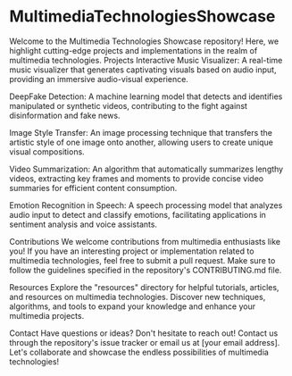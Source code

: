 # MultimediaTechnologiesShowcase
Welcome to the Multimedia Technologies Showcase repository! Here, we highlight cutting-edge projects and implementations in the realm of multimedia technologies.
Projects
Interactive Music Visualizer: A real-time music visualizer that generates captivating visuals based on audio input, providing an immersive audio-visual experience.

DeepFake Detection: A machine learning model that detects and identifies manipulated or synthetic videos, contributing to the fight against disinformation and fake news.

Image Style Transfer: An image processing technique that transfers the artistic style of one image onto another, allowing users to create unique visual compositions.

Video Summarization: An algorithm that automatically summarizes lengthy videos, extracting key frames and moments to provide concise video summaries for efficient content consumption.

Emotion Recognition in Speech: A speech processing model that analyzes audio input to detect and classify emotions, facilitating applications in sentiment analysis and voice assistants.

Contributions
We welcome contributions from multimedia enthusiasts like you! If you have an interesting project or implementation related to multimedia technologies, feel free to submit a pull request. Make sure to follow the guidelines specified in the repository's CONTRIBUTING.md file.

Resources
Explore the "resources" directory for helpful tutorials, articles, and resources on multimedia technologies. Discover new techniques, algorithms, and tools to expand your knowledge and enhance your multimedia projects.

Contact
Have questions or ideas? Don't hesitate to reach out! Contact us through the repository's issue tracker or email us at [your email address]. Let's collaborate and showcase the endless possibilities of multimedia technologies!
